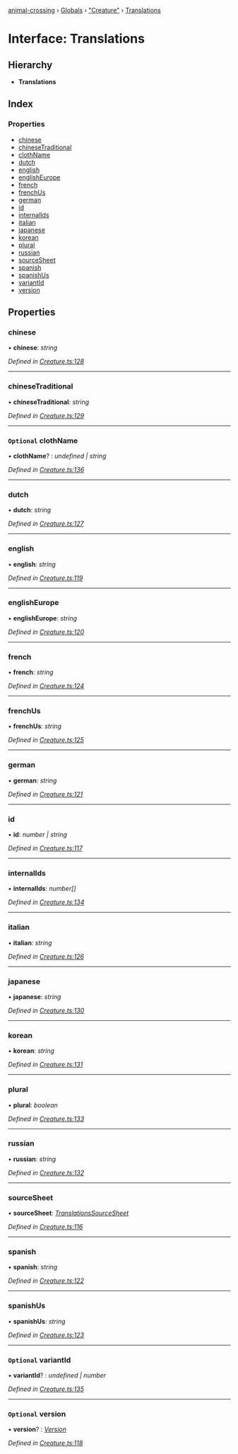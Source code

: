 [animal-crossing](../README.md) › [Globals](../globals.md) › ["Creature"](../modules/_creature_.md) › [Translations](_creature_.translations.md)

# Interface: Translations

## Hierarchy

* **Translations**

## Index

### Properties

* [chinese](_creature_.translations.md#chinese)
* [chineseTraditional](_creature_.translations.md#chinesetraditional)
* [clothName](_creature_.translations.md#optional-clothname)
* [dutch](_creature_.translations.md#dutch)
* [english](_creature_.translations.md#english)
* [englishEurope](_creature_.translations.md#englisheurope)
* [french](_creature_.translations.md#french)
* [frenchUs](_creature_.translations.md#frenchus)
* [german](_creature_.translations.md#german)
* [id](_creature_.translations.md#id)
* [internalIds](_creature_.translations.md#internalids)
* [italian](_creature_.translations.md#italian)
* [japanese](_creature_.translations.md#japanese)
* [korean](_creature_.translations.md#korean)
* [plural](_creature_.translations.md#plural)
* [russian](_creature_.translations.md#russian)
* [sourceSheet](_creature_.translations.md#sourcesheet)
* [spanish](_creature_.translations.md#spanish)
* [spanishUs](_creature_.translations.md#spanishus)
* [variantId](_creature_.translations.md#optional-variantid)
* [version](_creature_.translations.md#optional-version)

## Properties

###  chinese

• **chinese**: *string*

*Defined in [Creature.ts:128](https://github.com/Norviah/animal-crossing/blob/682361d/module/types/Creature.ts#L128)*

___

###  chineseTraditional

• **chineseTraditional**: *string*

*Defined in [Creature.ts:129](https://github.com/Norviah/animal-crossing/blob/682361d/module/types/Creature.ts#L129)*

___

### `Optional` clothName

• **clothName**? : *undefined | string*

*Defined in [Creature.ts:136](https://github.com/Norviah/animal-crossing/blob/682361d/module/types/Creature.ts#L136)*

___

###  dutch

• **dutch**: *string*

*Defined in [Creature.ts:127](https://github.com/Norviah/animal-crossing/blob/682361d/module/types/Creature.ts#L127)*

___

###  english

• **english**: *string*

*Defined in [Creature.ts:119](https://github.com/Norviah/animal-crossing/blob/682361d/module/types/Creature.ts#L119)*

___

###  englishEurope

• **englishEurope**: *string*

*Defined in [Creature.ts:120](https://github.com/Norviah/animal-crossing/blob/682361d/module/types/Creature.ts#L120)*

___

###  french

• **french**: *string*

*Defined in [Creature.ts:124](https://github.com/Norviah/animal-crossing/blob/682361d/module/types/Creature.ts#L124)*

___

###  frenchUs

• **frenchUs**: *string*

*Defined in [Creature.ts:125](https://github.com/Norviah/animal-crossing/blob/682361d/module/types/Creature.ts#L125)*

___

###  german

• **german**: *string*

*Defined in [Creature.ts:121](https://github.com/Norviah/animal-crossing/blob/682361d/module/types/Creature.ts#L121)*

___

###  id

• **id**: *number | string*

*Defined in [Creature.ts:117](https://github.com/Norviah/animal-crossing/blob/682361d/module/types/Creature.ts#L117)*

___

###  internalIds

• **internalIds**: *number[]*

*Defined in [Creature.ts:134](https://github.com/Norviah/animal-crossing/blob/682361d/module/types/Creature.ts#L134)*

___

###  italian

• **italian**: *string*

*Defined in [Creature.ts:126](https://github.com/Norviah/animal-crossing/blob/682361d/module/types/Creature.ts#L126)*

___

###  japanese

• **japanese**: *string*

*Defined in [Creature.ts:130](https://github.com/Norviah/animal-crossing/blob/682361d/module/types/Creature.ts#L130)*

___

###  korean

• **korean**: *string*

*Defined in [Creature.ts:131](https://github.com/Norviah/animal-crossing/blob/682361d/module/types/Creature.ts#L131)*

___

###  plural

• **plural**: *boolean*

*Defined in [Creature.ts:133](https://github.com/Norviah/animal-crossing/blob/682361d/module/types/Creature.ts#L133)*

___

###  russian

• **russian**: *string*

*Defined in [Creature.ts:132](https://github.com/Norviah/animal-crossing/blob/682361d/module/types/Creature.ts#L132)*

___

###  sourceSheet

• **sourceSheet**: *[TranslationsSourceSheet](../enums/_creature_.translationssourcesheet.md)*

*Defined in [Creature.ts:116](https://github.com/Norviah/animal-crossing/blob/682361d/module/types/Creature.ts#L116)*

___

###  spanish

• **spanish**: *string*

*Defined in [Creature.ts:122](https://github.com/Norviah/animal-crossing/blob/682361d/module/types/Creature.ts#L122)*

___

###  spanishUs

• **spanishUs**: *string*

*Defined in [Creature.ts:123](https://github.com/Norviah/animal-crossing/blob/682361d/module/types/Creature.ts#L123)*

___

### `Optional` variantId

• **variantId**? : *undefined | number*

*Defined in [Creature.ts:135](https://github.com/Norviah/animal-crossing/blob/682361d/module/types/Creature.ts#L135)*

___

### `Optional` version

• **version**? : *[Version](../enums/_creature_.version.md)*

*Defined in [Creature.ts:118](https://github.com/Norviah/animal-crossing/blob/682361d/module/types/Creature.ts#L118)*
